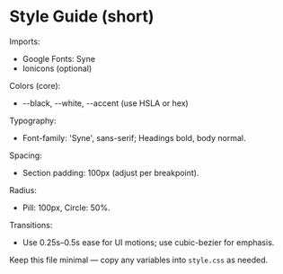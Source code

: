 # Style Guide (short)

Imports:
- Google Fonts: Syne
- Ionicons (optional)

Colors (core):
- --black, --white, --accent (use HSLA or hex)

Typography:
- Font-family: 'Syne', sans-serif; Headings bold, body normal.

Spacing:
- Section padding: 100px (adjust per breakpoint).

Radius:
- Pill: 100px, Circle: 50%.

Transitions:
- Use 0.25s–0.5s ease for UI motions; use cubic-bezier for emphasis.

Keep this file minimal — copy any variables into `style.css` as needed.

